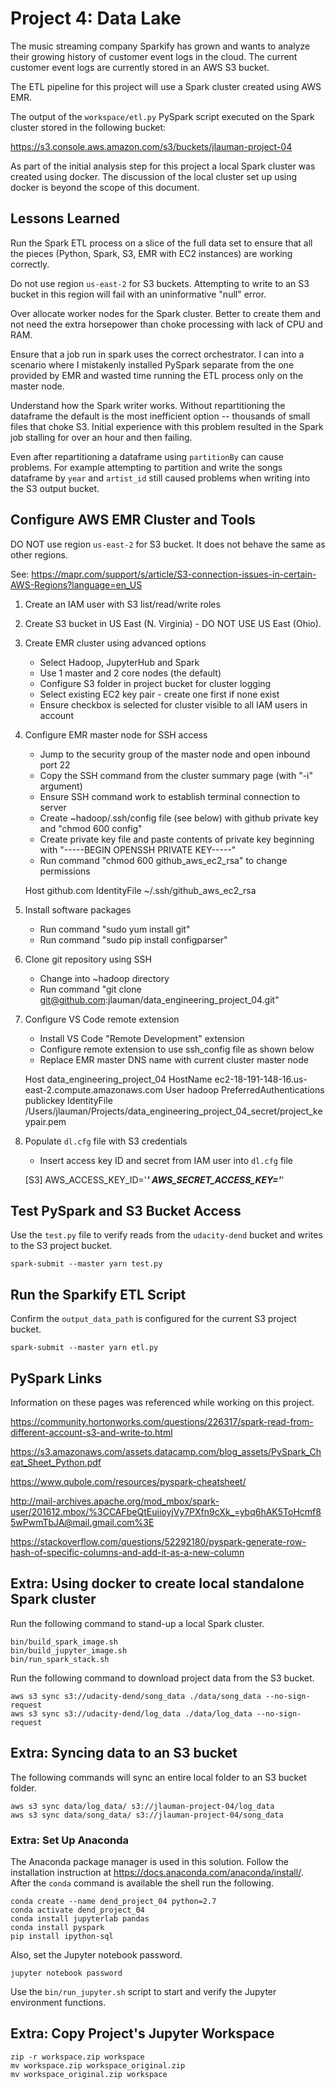 # Project 4: Data Lake

The music streaming company Sparkify has grown and wants to analyze their growing history of customer
event logs in the cloud. The current customer event logs are currently stored in an AWS S3 bucket.

The ETL pipeline for this project will use a Spark cluster created using AWS EMR.

The output of the `workspace/etl.py` PySpark script executed on the Spark cluster stored in the following bucket:

https://s3.console.aws.amazon.com/s3/buckets/jlauman-project-04

As part of the initial analysis step for this project a local Spark cluster was created using docker.
The discussion of the local cluster set up using docker is beyond the scope of this document.


## Lessons Learned

Run the Spark ETL process on a slice of the full data set to ensure that all the pieces (Python, Spark,
S3, EMR with EC2 instances) are working correctly.

Do not use region `us-east-2` for S3 buckets. Attempting to write to an S3 bucket in this region will
fail with an uninformative "null" error.

Over allocate worker nodes for the Spark cluster. Better to create them and not need the extra horsepower
than choke processing with lack of CPU and RAM.

Ensure that a job run in spark uses the correct orchestrator. I can into a scenario where I mistakenly
installed PySpark separate from the one provided by EMR and wasted time running the ETL process only
on the master node.

Understand how the Spark writer works. Without repartitioning the dataframe the default is the most
inefficient option -- thousands of small files that choke S3. Initial experience with this problem
resulted in the Spark job stalling for over an hour and then failing.

Even after repartitioning a dataframe using `partitionBy` can cause problems. For example attempting to
partition and write the songs dataframe by `year` and `artist_id` still caused problems when writing into
the S3 output bucket.


## Configure AWS EMR Cluster and Tools

DO NOT use region `us-east-2` for S3 bucket. It does not behave the same as other regions.

See: https://mapr.com/support/s/article/S3-connection-issues-in-certain-AWS-Regions?language=en_US

1. Create an IAM user with S3 list/read/write roles

2. Create S3 bucket in US East (N. Virginia) - DO NOT USE US East (Ohio).

3. Create EMR cluster using advanced options
    - Select Hadoop, JupyterHub and Spark
    - Use 1 master and 2 core nodes (the default)
    - Configure S3 folder in project bucket for cluster logging
    - Select existing EC2 key pair - create one first if none exist
    - Ensure checkbox is selected for cluster visible to all IAM users in account

4. Configure EMR master node for SSH access
    - Jump to the security group of the master node and open inbound port 22
    - Copy the SSH command from the cluster summary page (with "-i" argument)
    - Ensure SSH command work to establish terminal connection to server
    - Create ~hadoop/.ssh/config file (see below) with github private key and "chmod 600 config"
    - Create private key file and paste contents of private key beginning with "-----BEGIN OPENSSH PRIVATE KEY-----"
    - Run command "chmod 600 github_aws_ec2_rsa" to change permissions

    Host github.com
      IdentityFile ~/.ssh/github_aws_ec2_rsa

5. Install software packages
    - Run command "sudo yum install git"
    - Run command "sudo pip install configparser"

6. Clone git repository using SSH
    - Change into ~hadoop directory
    - Run command "git clone git@github.com:jlauman/data_engineering_project_04.git"

7. Configure VS Code remote extension
    - Install VS Code "Remote Development" extension
    - Configure remote extension to use ssh_config file as shown below
    - Replace EMR master DNS name with current cluster master node

    Host data_engineering_project_04
    HostName ec2-18-191-148-16.us-east-2.compute.amazonaws.com
    User hadoop
    PreferredAuthentications publickey
    IdentityFile /Users/jlauman/Projects/data_engineering_project_04_secret/project_keypair.pem

8. Populate `dl.cfg` file with S3 credentials
    - Insert access key ID and secret from IAM user into `dl.cfg` file

    [S3]
    AWS_ACCESS_KEY_ID='***'
    AWS_SECRET_ACCESS_KEY='***'


## Test PySpark and S3 Bucket Access

Use the `test.py` file to verify reads from the `udacity-dend` bucket and writes to the S3 project bucket.

    spark-submit --master yarn test.py


## Run the Sparkify ETL Script

Confirm the `output_data_path` is configured for the current S3 project bucket.

    spark-submit --master yarn etl.py


## PySpark Links

Information on these pages was referenced while working on this project.

https://community.hortonworks.com/questions/226317/spark-read-from-different-account-s3-and-write-to.html

https://s3.amazonaws.com/assets.datacamp.com/blog_assets/PySpark_Cheat_Sheet_Python.pdf

https://www.qubole.com/resources/pyspark-cheatsheet/

http://mail-archives.apache.org/mod_mbox/spark-user/201612.mbox/%3CCAFbeQtEuiioyjVy7PXfn9cXk_=ybq6hAK5ToHcmf85wPwmTbJA@mail.gmail.com%3E

https://stackoverflow.com/questions/52292180/pyspark-generate-row-hash-of-specific-columns-and-add-it-as-a-new-column


## Extra: Using docker to create local standalone Spark cluster

Run the following command to stand-up a local Spark cluster.

    bin/build_spark_image.sh
    bin/build_jupyter_image.sh
    bin/run_spark_stack.sh

Run the following command to download project data from the S3 bucket.

    aws s3 sync s3://udacity-dend/song_data ./data/song_data --no-sign-request
    aws s3 sync s3://udacity-dend/log_data ./data/log_data --no-sign-request


## Extra: Syncing data to an S3 bucket

The following commands will sync an entire local folder to an S3 bucket folder.

    aws s3 sync data/log_data/ s3://jlauman-project-04/log_data
    aws s3 sync data/song_data/ s3://jlauman-project-04/song_data


### Extra: Set Up Anaconda

The Anaconda package manager is used in this solution.
Follow the installation instruction at <https://docs.anaconda.com/anaconda/install/>.
After the `conda` command is available the shell run the following.

    conda create --name dend_project_04 python=2.7
    conda activate dend_project_04
    conda install jupyterlab pandas
    conda install pyspark
    pip install ipython-sql

Also, set the Jupyter notebook password.

    jupyter notebook password

Use the `bin/run_jupyter.sh` script to start and verify the Jupyter environment functions.


## Extra: Copy Project's Jupyter Workspace

    zip -r workspace.zip workspace
    mv workspace.zip workspace_original.zip
    mv workspace_original.zip workspace
